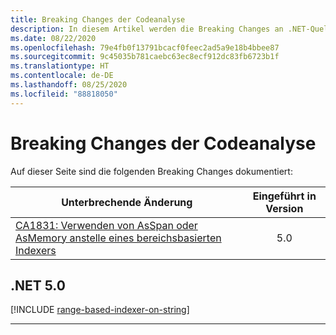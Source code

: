 ```yaml
---
title: Breaking Changes der Codeanalyse
description: In diesem Artikel werden die Breaking Changes an .NET-Quellcodeanalyse-Tools aufgeführt.
ms.date: 08/22/2020
ms.openlocfilehash: 79e4fb0f13791bcacf0feec2ad5a9e18b4bbee87
ms.sourcegitcommit: 9c45035b781caebc63ec8ecf912dc83fb6723b1f
ms.translationtype: HT
ms.contentlocale: de-DE
ms.lasthandoff: 08/25/2020
ms.locfileid: "88818050"
---
```

# <a name="code-analysis-breaking-changes"></a>Breaking Changes der Codeanalyse

Auf dieser Seite sind die folgenden Breaking Changes dokumentiert:

| Unterbrechende Änderung | Eingeführt in Version |
| - | :-: |
| [CA1831: Verwenden von AsSpan oder AsMemory anstelle eines bereichsbasierten Indexers](#ca1831-use-asspan-or-asmemory-instead-of-range-based-indexer) | 5.0 |

## <a name="net-50"></a>.NET 5.0

[!INCLUDE [range-based-indexer-on-string](../../../includes/core-changes/codeanalysis/5.0/range-based-indexer-on-string.md)]

***
